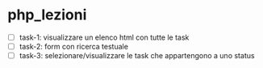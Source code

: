 # php_lezioni

- [ ] task-1: visualizzare un elenco html con tutte le task
- [ ] task-2: form con ricerca testuale
- [ ] task-3: selezionare/visualizzare le task che appartengono a uno status
